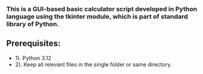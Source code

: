 ### This is a GUI-based basic calculator script developed in Python language using the tkinter module, which is part of standard library of Python. 
## Prerequisites:
- 1). Python 3.12
- 2). Keep all relevant files in the single folder or same directory.
